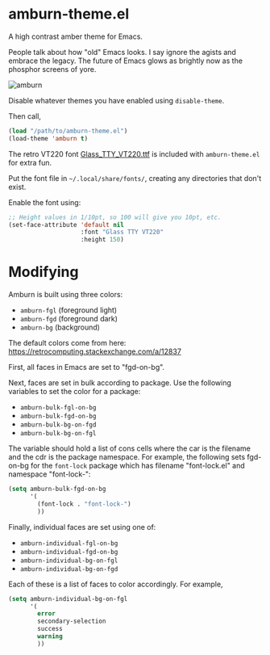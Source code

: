 # amburn-theme.el
A high contrast amber theme for Emacs.

People talk about how "old" Emacs looks. I say ignore the agists and embrace the legacy.  The future of Emacs glows as brightly now as the phosphor screens of yore.
         

![amburn](https://user-images.githubusercontent.com/53576362/155818685-6b259781-a1b9-4250-9894-8fcee3511c7e.png)


Disable whatever themes you have enabled using `disable-theme`.

Then call,

```lisp
(load "/path/to/amburn-theme.el")
(load-theme 'amburn t)
```

The retro VT220 font [Glass_TTY_VT220.ttf](https://github.com/excalamus/amburn-theme.el/blob/main/Glass_TTY_VT220.ttf) is included with `amburn-theme.el` for extra fun.

Put the font file in `~/.local/share/fonts/`, creating any directories that don't exist.

Enable the font using:

```lisp
;; Height values in 1/10pt, so 100 will give you 10pt, etc.
(set-face-attribute 'default nil
                    :font "Glass TTY VT220"
                    :height 150)
```

# Modifying

Amburn is built using three colors: 

* `amburn-fgl` (foreground light)
* `amburn-fgd` (foreground dark)
* `amburn-bg` (background)

The default colors come from here: https://retrocomputing.stackexchange.com/a/12837

First, all faces in Emacs are set to "fgd-on-bg".

Next, faces are set in bulk according to package.  Use the following variables to set the color for a package:

* `amburn-bulk-fgl-on-bg` 
* `amburn-bulk-fgd-on-bg`
* `amburn-bulk-bg-on-fgd`
* `amburn-bulk-bg-on-fgl`

The variable should hold a list of cons cells where the car is the filename and the cdr is the package namespace.  For example, the following sets fgd-on-bg for the `font-lock` package which has filename "font-lock.el" and namespace "font-lock-":

```lisp
(setq amburn-bulk-fgd-on-bg
      '(
        (font-lock . "font-lock-")
        ))
```

Finally, individual faces are set using one of:

* `amburn-individual-fgl-on-bg`
* `amburn-individual-fgd-on-bg`
* `amburn-individual-bg-on-fgl`
* `amburn-individual-bg-on-fgd`

Each of these is a list of faces to color accordingly.  For example,

```lisp
(setq amburn-individual-bg-on-fgl
      '(
        error
        secondary-selection
        success
        warning
        ))
```
